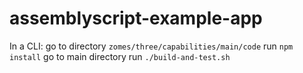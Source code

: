 # assemblyscript-example-app

In a CLI:
go to directory `zomes/three/capabilities/main/code`
run `npm install`
go to main directory
run `./build-and-test.sh`
